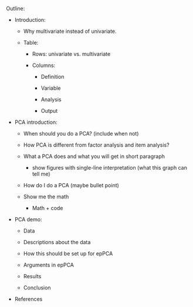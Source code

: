 Outline:

+ Introduction:

	+ Why multivariate instead of univariate.

	+ Table:

		+ Rows: univariate vs. multivariate

		+ Columns:

			+ Definition

			+ Variable

			+ Analysis

			+ Output

+ PCA introduction:

	+ When should you do a PCA? (include when not)

	+ How PCA is different from factor analysis and item analysis?

	+ What a PCA does and what you will get in short paragraph

		+ show figures with single-line interpretation (what this graph can tell me)

	+ How do I do a PCA (maybe bullet point)

	+ Show me the math

		+ Math + code

+ PCA demo:

	+ Data

	+ Descriptions about the data

	+ How this should be set up for epPCA

	+  Arguments in epPCA

	+ Results

	+ Conclusion

+ References